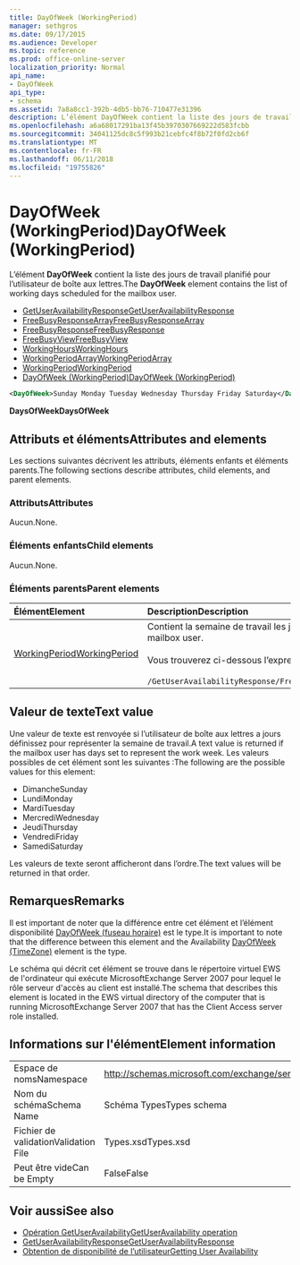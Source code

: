```yaml
---
title: DayOfWeek (WorkingPeriod)
manager: sethgros
ms.date: 09/17/2015
ms.audience: Developer
ms.topic: reference
ms.prod: office-online-server
localization_priority: Normal
api_name:
- DayOfWeek
api_type:
- schema
ms.assetid: 7a8a8cc1-392b-4db5-bb76-710477e31396
description: L’élément DayOfWeek contient la liste des jours de travail planifié pour l’utilisateur de boîte aux lettres.
ms.openlocfilehash: a6a68017291ba13f45b3970307669222d583fcbb
ms.sourcegitcommit: 34041125dc8c5f993b21cebfc4f8b72f0fd2cb6f
ms.translationtype: MT
ms.contentlocale: fr-FR
ms.lasthandoff: 06/11/2018
ms.locfileid: "19755826"
---
```

# <a name="dayofweek-workingperiod"></a><span data-ttu-id="127e5-103">DayOfWeek (WorkingPeriod)</span><span class="sxs-lookup"><span data-stu-id="127e5-103">DayOfWeek (WorkingPeriod)</span></span>

<span data-ttu-id="127e5-104">L’élément **DayOfWeek** contient la liste des jours de travail planifié pour l’utilisateur de boîte aux lettres.</span><span class="sxs-lookup"><span data-stu-id="127e5-104">The **DayOfWeek** element contains the list of working days scheduled for the mailbox user.</span></span> 
  
- [<span data-ttu-id="127e5-105">GetUserAvailabilityResponse</span><span class="sxs-lookup"><span data-stu-id="127e5-105">GetUserAvailabilityResponse</span></span>](getuseravailabilityresponse.md)  
- [<span data-ttu-id="127e5-106">FreeBusyResponseArray</span><span class="sxs-lookup"><span data-stu-id="127e5-106">FreeBusyResponseArray</span></span>](freebusyresponsearray.md)  
- [<span data-ttu-id="127e5-107">FreeBusyResponse</span><span class="sxs-lookup"><span data-stu-id="127e5-107">FreeBusyResponse</span></span>](freebusyresponse.md)  
- [<span data-ttu-id="127e5-108">FreeBusyView</span><span class="sxs-lookup"><span data-stu-id="127e5-108">FreeBusyView</span></span>](freebusyview.md)  
- [<span data-ttu-id="127e5-109">WorkingHours</span><span class="sxs-lookup"><span data-stu-id="127e5-109">WorkingHours</span></span>](workinghours-ex15websvcsotherref.md)  
- [<span data-ttu-id="127e5-110">WorkingPeriodArray</span><span class="sxs-lookup"><span data-stu-id="127e5-110">WorkingPeriodArray</span></span>](workingperiodarray.md) 
- [<span data-ttu-id="127e5-111">WorkingPeriod</span><span class="sxs-lookup"><span data-stu-id="127e5-111">WorkingPeriod</span></span>](workingperiod.md)  
- [<span data-ttu-id="127e5-112">DayOfWeek (WorkingPeriod)</span><span class="sxs-lookup"><span data-stu-id="127e5-112">DayOfWeek (WorkingPeriod)</span></span>](dayofweek-workingperiod.md)
  
```xml
<DayOfWeek>Sunday Monday Tuesday Wednesday Thursday Friday Saturday</DayOfWeek>
```

<span data-ttu-id="127e5-113">**DaysOfWeek**</span><span class="sxs-lookup"><span data-stu-id="127e5-113">**DaysOfWeek**</span></span>

## <a name="attributes-and-elements"></a><span data-ttu-id="127e5-114">Attributs et éléments</span><span class="sxs-lookup"><span data-stu-id="127e5-114">Attributes and elements</span></span>

<span data-ttu-id="127e5-115">Les sections suivantes décrivent les attributs, éléments enfants et éléments parents.</span><span class="sxs-lookup"><span data-stu-id="127e5-115">The following sections describe attributes, child elements, and parent elements.</span></span>
  
### <a name="attributes"></a><span data-ttu-id="127e5-116">Attributs</span><span class="sxs-lookup"><span data-stu-id="127e5-116">Attributes</span></span>

<span data-ttu-id="127e5-117">Aucun.</span><span class="sxs-lookup"><span data-stu-id="127e5-117">None.</span></span>
  
### <a name="child-elements"></a><span data-ttu-id="127e5-118">Éléments enfants</span><span class="sxs-lookup"><span data-stu-id="127e5-118">Child elements</span></span>

<span data-ttu-id="127e5-119">Aucun.</span><span class="sxs-lookup"><span data-stu-id="127e5-119">None.</span></span>
  
### <a name="parent-elements"></a><span data-ttu-id="127e5-120">Éléments parents</span><span class="sxs-lookup"><span data-stu-id="127e5-120">Parent elements</span></span>

|<span data-ttu-id="127e5-121">**Élément**</span><span class="sxs-lookup"><span data-stu-id="127e5-121">**Element**</span></span>|<span data-ttu-id="127e5-122">**Description**</span><span class="sxs-lookup"><span data-stu-id="127e5-122">**Description**</span></span>|
|:-----|:-----|
|[<span data-ttu-id="127e5-123">WorkingPeriod</span><span class="sxs-lookup"><span data-stu-id="127e5-123">WorkingPeriod</span></span>](workingperiod.md) <br/> |<span data-ttu-id="127e5-124">Contient la semaine de travail les jours et les heures de l’utilisateur de boîte aux lettres.</span><span class="sxs-lookup"><span data-stu-id="127e5-124">Contains the work week days and hours of the mailbox user.</span></span><br/><br/><span data-ttu-id="127e5-125">Vous trouverez ci-dessous l’expression XPath pour cet élément :</span><span class="sxs-lookup"><span data-stu-id="127e5-125">The following is the XPath expression to this element:</span></span><br/><br/>`/GetUserAvailabilityResponse/FreeBusyResponseArray/FreeBusyResponse/FreeBusyView/WorkingHours/WorkingPeriodArray/WorkingPeriod[i[` <br/> |
   
## <a name="text-value"></a><span data-ttu-id="127e5-126">Valeur de texte</span><span class="sxs-lookup"><span data-stu-id="127e5-126">Text value</span></span>

<span data-ttu-id="127e5-127">Une valeur de texte est renvoyée si l’utilisateur de boîte aux lettres a jours définissez pour représenter la semaine de travail.</span><span class="sxs-lookup"><span data-stu-id="127e5-127">A text value is returned if the mailbox user has days set to represent the work week.</span></span> <span data-ttu-id="127e5-128">Les valeurs possibles de cet élément sont les suivantes :</span><span class="sxs-lookup"><span data-stu-id="127e5-128">The following are the possible values for this element:</span></span>
  
- <span data-ttu-id="127e5-129">Dimanche</span><span class="sxs-lookup"><span data-stu-id="127e5-129">Sunday</span></span>    
- <span data-ttu-id="127e5-130">Lundi</span><span class="sxs-lookup"><span data-stu-id="127e5-130">Monday</span></span>    
- <span data-ttu-id="127e5-131">Mardi</span><span class="sxs-lookup"><span data-stu-id="127e5-131">Tuesday</span></span>    
- <span data-ttu-id="127e5-132">Mercredi</span><span class="sxs-lookup"><span data-stu-id="127e5-132">Wednesday</span></span>    
- <span data-ttu-id="127e5-133">Jeudi</span><span class="sxs-lookup"><span data-stu-id="127e5-133">Thursday</span></span>    
- <span data-ttu-id="127e5-134">Vendredi</span><span class="sxs-lookup"><span data-stu-id="127e5-134">Friday</span></span>    
- <span data-ttu-id="127e5-135">Samedi</span><span class="sxs-lookup"><span data-stu-id="127e5-135">Saturday</span></span> 
    
<span data-ttu-id="127e5-136">Les valeurs de texte seront afficheront dans l’ordre.</span><span class="sxs-lookup"><span data-stu-id="127e5-136">The text values will be returned in that order.</span></span>
  
## <a name="remarks"></a><span data-ttu-id="127e5-137">Remarques</span><span class="sxs-lookup"><span data-stu-id="127e5-137">Remarks</span></span>

<span data-ttu-id="127e5-138">Il est important de noter que la différence entre cet élément et l’élément disponibilité [DayOfWeek (fuseau horaire)](dayofweek-timezone.md) est le type.</span><span class="sxs-lookup"><span data-stu-id="127e5-138">It is important to note that the difference between this element and the Availability [DayOfWeek (TimeZone)](dayofweek-timezone.md) element is the type.</span></span> 
  
<span data-ttu-id="127e5-139">Le schéma qui décrit cet élément se trouve dans le répertoire virtuel EWS de l'ordinateur qui exécute MicrosoftExchange Server 2007 pour lequel le rôle serveur d'accès au client est installé.</span><span class="sxs-lookup"><span data-stu-id="127e5-139">The schema that describes this element is located in the EWS virtual directory of the computer that is running MicrosoftExchange Server 2007 that has the Client Access server role installed.</span></span>
  
## <a name="element-information"></a><span data-ttu-id="127e5-140">Informations sur l'élément</span><span class="sxs-lookup"><span data-stu-id="127e5-140">Element information</span></span>

|||
|:-----|:-----|
|<span data-ttu-id="127e5-141">Espace de noms</span><span class="sxs-lookup"><span data-stu-id="127e5-141">Namespace</span></span>  <br/> |http://schemas.microsoft.com/exchange/services/2006/types  <br/> |
|<span data-ttu-id="127e5-142">Nom du schéma</span><span class="sxs-lookup"><span data-stu-id="127e5-142">Schema Name</span></span>  <br/> |<span data-ttu-id="127e5-143">Schéma Types</span><span class="sxs-lookup"><span data-stu-id="127e5-143">Types schema</span></span>  <br/> |
|<span data-ttu-id="127e5-144">Fichier de validation</span><span class="sxs-lookup"><span data-stu-id="127e5-144">Validation File</span></span>  <br/> |<span data-ttu-id="127e5-145">Types.xsd</span><span class="sxs-lookup"><span data-stu-id="127e5-145">Types.xsd</span></span>  <br/> |
|<span data-ttu-id="127e5-146">Peut être vide</span><span class="sxs-lookup"><span data-stu-id="127e5-146">Can be Empty</span></span>  <br/> |<span data-ttu-id="127e5-147">False</span><span class="sxs-lookup"><span data-stu-id="127e5-147">False</span></span>  <br/> |
   
## <a name="see-also"></a><span data-ttu-id="127e5-148">Voir aussi</span><span class="sxs-lookup"><span data-stu-id="127e5-148">See also</span></span>

- [<span data-ttu-id="127e5-149">Opération GetUserAvailability</span><span class="sxs-lookup"><span data-stu-id="127e5-149">GetUserAvailability operation</span></span>](getuseravailability-operation.md)  
- [<span data-ttu-id="127e5-150">GetUserAvailabilityResponse</span><span class="sxs-lookup"><span data-stu-id="127e5-150">GetUserAvailabilityResponse</span></span>](getuseravailabilityresponse.md)
- [<span data-ttu-id="127e5-151">Obtention de disponibilité de l’utilisateur</span><span class="sxs-lookup"><span data-stu-id="127e5-151">Getting User Availability</span></span>](http://msdn.microsoft.com/library/d4133fcb-9b0f-4e6b-aadf-a389da83516a%28Office.15%29.aspx)

